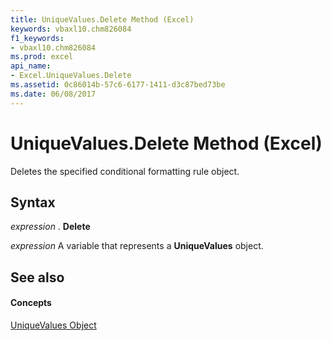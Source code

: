 ```yaml
---
title: UniqueValues.Delete Method (Excel)
keywords: vbaxl10.chm826084
f1_keywords:
- vbaxl10.chm826084
ms.prod: excel
api_name:
- Excel.UniqueValues.Delete
ms.assetid: 0c86014b-57c6-6177-1411-d3c87bed73be
ms.date: 06/08/2017
---
```



# UniqueValues.Delete Method (Excel)

Deletes the specified conditional formatting rule object.


## Syntax

 _expression_ . **Delete**

 _expression_ A variable that represents a **UniqueValues** object.


## See also


#### Concepts


[UniqueValues Object](uniquevalues-object-excel.md)

